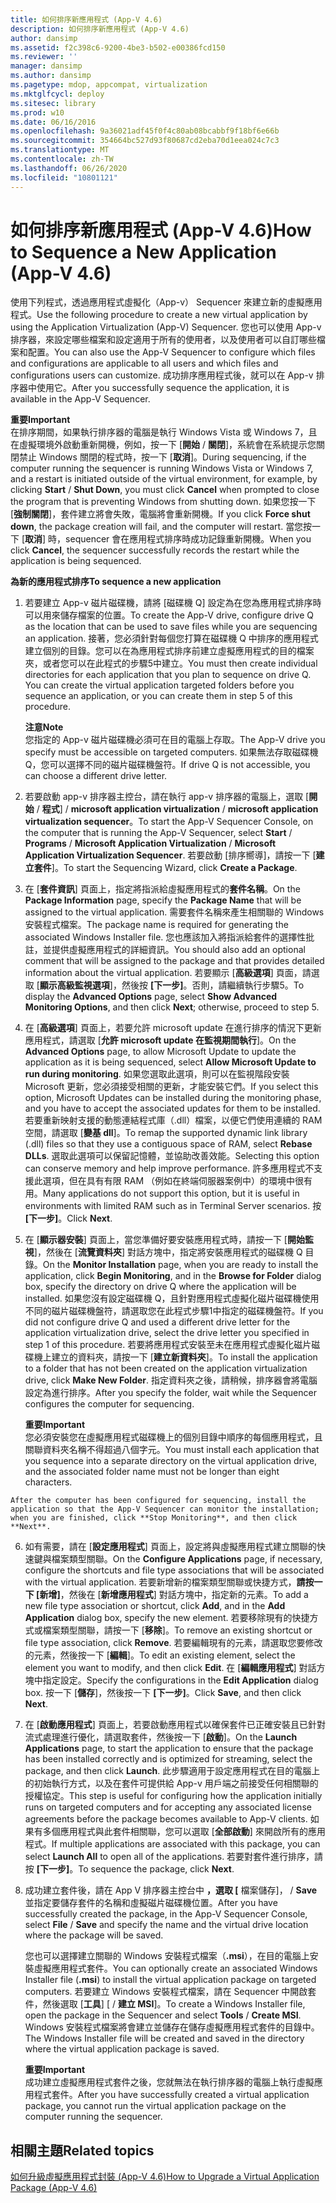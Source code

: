 ```yaml
---
title: 如何排序新應用程式 (App-V 4.6)
description: 如何排序新應用程式 (App-V 4.6)
author: dansimp
ms.assetid: f2c398c6-9200-4be3-b502-e00386fcd150
ms.reviewer: ''
manager: dansimp
ms.author: dansimp
ms.pagetype: mdop, appcompat, virtualization
ms.mktglfcycl: deploy
ms.sitesec: library
ms.prod: w10
ms.date: 06/16/2016
ms.openlocfilehash: 9a36021adf45f0f4c80ab08bcabbf9f18bf6e66b
ms.sourcegitcommit: 354664bc527d93f80687cd2eba70d1eea024c7c3
ms.translationtype: MT
ms.contentlocale: zh-TW
ms.lasthandoff: 06/26/2020
ms.locfileid: "10801121"
---
```

# <span data-ttu-id="f6659-103">如何排序新應用程式 (App-V 4.6)</span><span class="sxs-lookup"><span data-stu-id="f6659-103">How to Sequence a New Application (App-V 4.6)</span></span>


<span data-ttu-id="f6659-104">使用下列程式，透過應用程式虛擬化（App-v） Sequencer 來建立新的虛擬應用程式。</span><span class="sxs-lookup"><span data-stu-id="f6659-104">Use the following procedure to create a new virtual application by using the Application Virtualization (App-V) Sequencer.</span></span> <span data-ttu-id="f6659-105">您也可以使用 App-v 排序器，來設定哪些檔案和設定適用于所有的使用者，以及使用者可以自訂哪些檔案和配置。</span><span class="sxs-lookup"><span data-stu-id="f6659-105">You can also use the App-V Sequencer to configure which files and configurations are applicable to all users and which files and configurations users can customize.</span></span> <span data-ttu-id="f6659-106">成功排序應用程式後，就可以在 App-v 排序器中使用它。</span><span class="sxs-lookup"><span data-stu-id="f6659-106">After you successfully sequence the application, it is available in the App-V Sequencer.</span></span>

**<span data-ttu-id="f6659-107">重要</span><span class="sxs-lookup"><span data-stu-id="f6659-107">Important</span></span>**  
<span data-ttu-id="f6659-108">在排序期間，如果執行排序器的電腦是執行 Windows Vista 或 Windows 7，且在虛擬環境外啟動重新開機，例如，按一下 [**開始**  /  **關閉**]，系統會在系統提示您關閉禁止 Windows 關閉的程式時，按一下 [**取消**]。</span><span class="sxs-lookup"><span data-stu-id="f6659-108">During sequencing, if the computer running the sequencer is running Windows Vista or Windows 7, and a restart is initiated outside of the virtual environment, for example, by clicking **Start** / **Shut Down**, you must click **Cancel** when prompted to close the program that is preventing Windows from shutting down.</span></span> <span data-ttu-id="f6659-109">如果您按一下 [**強制關閉**]，套件建立將會失敗，電腦將會重新開機。</span><span class="sxs-lookup"><span data-stu-id="f6659-109">If you click **Force shut down**, the package creation will fail, and the computer will restart.</span></span> <span data-ttu-id="f6659-110">當您按一下 [**取消**] 時，sequencer 會在應用程式排序時成功記錄重新開機。</span><span class="sxs-lookup"><span data-stu-id="f6659-110">When you click **Cancel**, the sequencer successfully records the restart while the application is being sequenced.</span></span>



**<span data-ttu-id="f6659-111">為新的應用程式排序</span><span class="sxs-lookup"><span data-stu-id="f6659-111">To sequence a new application</span></span>**

1.  <span data-ttu-id="f6659-112">若要建立 App-v 磁片磁碟機，請將 [磁碟機 Q] 設定為在您為應用程式排序時可以用來儲存檔案的位置。</span><span class="sxs-lookup"><span data-stu-id="f6659-112">To create the App-V drive, configure drive Q as the location that can be used to save files while you are sequencing an application.</span></span> <span data-ttu-id="f6659-113">接著，您必須針對每個您打算在磁碟機 Q 中排序的應用程式建立個別的目錄。您可以在為應用程式排序前建立虛擬應用程式的目的檔案夾，或者您可以在此程式的步驟5中建立。</span><span class="sxs-lookup"><span data-stu-id="f6659-113">You must then create individual directories for each application that you plan to sequence on drive Q. You can create the virtual application targeted folders before you sequence an application, or you can create them in step 5 of this procedure.</span></span>

    **<span data-ttu-id="f6659-114">注意</span><span class="sxs-lookup"><span data-stu-id="f6659-114">Note</span></span>**  
    <span data-ttu-id="f6659-115">您指定的 App-v 磁片磁碟機必須可在目的電腦上存取。</span><span class="sxs-lookup"><span data-stu-id="f6659-115">The App-V drive you specify must be accessible on targeted computers.</span></span> <span data-ttu-id="f6659-116">如果無法存取磁碟機 Q，您可以選擇不同的磁片磁碟機盤符。</span><span class="sxs-lookup"><span data-stu-id="f6659-116">If drive Q is not accessible, you can choose a different drive letter.</span></span>



2.  <span data-ttu-id="f6659-117">若要啟動 app-v 排序器主控台，請在執行 app-v 排序器的電腦上，選取 [**開始**  /  **程式**]  /  **microsoft application virtualization**  /  **microsoft application virtualization sequencer**。</span><span class="sxs-lookup"><span data-stu-id="f6659-117">To start the App-V Sequencer Console, on the computer that is running the App-V Sequencer, select **Start** / **Programs** / **Microsoft Application Virtualization** / **Microsoft Application Virtualization Sequencer**.</span></span> <span data-ttu-id="f6659-118">若要啟動 [排序嚮導]，請按一下 [**建立套件**]。</span><span class="sxs-lookup"><span data-stu-id="f6659-118">To start the Sequencing Wizard, click **Create a Package**.</span></span>

3.  <span data-ttu-id="f6659-119">在 [**套件資訊**] 頁面上，指定將指派給虛擬應用程式的**套件名稱**。</span><span class="sxs-lookup"><span data-stu-id="f6659-119">On the **Package Information** page, specify the **Package Name** that will be assigned to the virtual application.</span></span> <span data-ttu-id="f6659-120">需要套件名稱來產生相關聯的 Windows 安裝程式檔案。</span><span class="sxs-lookup"><span data-stu-id="f6659-120">The package name is required for generating the associated Windows Installer file.</span></span> <span data-ttu-id="f6659-121">您也應該加入將指派給套件的選擇性批註，並提供虛擬應用程式的詳細資訊。</span><span class="sxs-lookup"><span data-stu-id="f6659-121">You should also add an optional comment that will be assigned to the package and that provides detailed information about the virtual application.</span></span> <span data-ttu-id="f6659-122">若要顯示 [**高級選項**] 頁面，請選取 [**顯示高級監視選項**]，然後按 **[下一步]**。否則，請繼續執行步驟5。</span><span class="sxs-lookup"><span data-stu-id="f6659-122">To display the **Advanced Options** page, select **Show Advanced Monitoring Options**, and then click **Next**; otherwise, proceed to step 5.</span></span>

4.  <span data-ttu-id="f6659-123">在 [**高級選項**] 頁面上，若要允許 microsoft update 在進行排序的情況下更新應用程式，請選取 [**允許 microsoft update 在監視期間執行**]。</span><span class="sxs-lookup"><span data-stu-id="f6659-123">On the **Advanced Options** page, to allow Microsoft Update to update the application as it is being sequenced, select **Allow Microsoft Update to run during monitoring**.</span></span> <span data-ttu-id="f6659-124">如果您選取此選項，則可以在監視階段安裝 Microsoft 更新，您必須接受相關的更新，才能安裝它們。</span><span class="sxs-lookup"><span data-stu-id="f6659-124">If you select this option, Microsoft Updates can be installed during the monitoring phase, and you have to accept the associated updates for them to be installed.</span></span> <span data-ttu-id="f6659-125">若要重新映射支援的動態連結程式庫（.dll）檔案，以便它們使用連續的 RAM 空間，請選取 [**變基 dll**]。</span><span class="sxs-lookup"><span data-stu-id="f6659-125">To remap the supported dynamic link library (.dll) files so that they use a contiguous space of RAM, select **Rebase DLLs**.</span></span> <span data-ttu-id="f6659-126">選取此選項可以保留記憶體，並協助改善效能。</span><span class="sxs-lookup"><span data-stu-id="f6659-126">Selecting this option can conserve memory and help improve performance.</span></span> <span data-ttu-id="f6659-127">許多應用程式不支援此選項，但在具有有限 RAM （例如在終端伺服器案例中）的環境中很有用。</span><span class="sxs-lookup"><span data-stu-id="f6659-127">Many applications do not support this option, but it is useful in environments with limited RAM such as in Terminal Server scenarios.</span></span> <span data-ttu-id="f6659-128">按 **\[下一步\]**。</span><span class="sxs-lookup"><span data-stu-id="f6659-128">Click **Next**.</span></span>

5.  <span data-ttu-id="f6659-129">在 [**顯示器安裝**] 頁面上，當您準備好要安裝應用程式時，請按一下 [**開始監視**]，然後在 [**流覽資料夾**] 對話方塊中，指定將安裝應用程式的磁碟機 Q 目錄。</span><span class="sxs-lookup"><span data-stu-id="f6659-129">On the **Monitor Installation** page, when you are ready to install the application, click **Begin Monitoring**, and in the **Browse for Folder** dialog box, specify the directory on drive Q where the application will be installed.</span></span> <span data-ttu-id="f6659-130">如果您沒有設定磁碟機 Q，且針對應用程式虛擬化磁片磁碟機使用不同的磁片磁碟機盤符，請選取您在此程式步驟1中指定的磁碟機盤符。</span><span class="sxs-lookup"><span data-stu-id="f6659-130">If you did not configure drive Q and used a different drive letter for the application virtualization drive, select the drive letter you specified in step 1 of this procedure.</span></span> <span data-ttu-id="f6659-131">若要將應用程式安裝至未在應用程式虛擬化磁片磁碟機上建立的資料夾，請按一下 [**建立新資料夾**]。</span><span class="sxs-lookup"><span data-stu-id="f6659-131">To install the application to a folder that has not been created on the application virtualization drive, click **Make New Folder**.</span></span> <span data-ttu-id="f6659-132">指定資料夾之後，請稍候，排序器會將電腦設定為進行排序。</span><span class="sxs-lookup"><span data-stu-id="f6659-132">After you specify the folder, wait while the Sequencer configures the computer for sequencing.</span></span>

    **<span data-ttu-id="f6659-133">重要</span><span class="sxs-lookup"><span data-stu-id="f6659-133">Important</span></span>**  
    <span data-ttu-id="f6659-134">您必須安裝您在虛擬應用程式磁碟機上的個別目錄中順序的每個應用程式，且關聯資料夾名稱不得超過八個字元。</span><span class="sxs-lookup"><span data-stu-id="f6659-134">You must install each application that you sequence into a separate directory on the virtual application drive, and the associated folder name must not be longer than eight characters.</span></span>



~~~
After the computer has been configured for sequencing, install the application so that the App-V Sequencer can monitor the installation; when you are finished, click **Stop Monitoring**, and then click **Next**.
~~~

6. <span data-ttu-id="f6659-135">如有需要，請在 [**設定應用程式**] 頁面上，設定將與虛擬應用程式建立關聯的快速鍵與檔案類型關聯。</span><span class="sxs-lookup"><span data-stu-id="f6659-135">On the **Configure Applications** page, if necessary, configure the shortcuts and file type associations that will be associated with the virtual application.</span></span> <span data-ttu-id="f6659-136">若要新增新的檔案類型關聯或快捷方式，**請按一下 [新增]**，然後在 [**新增應用程式**] 對話方塊中，指定新的元素。</span><span class="sxs-lookup"><span data-stu-id="f6659-136">To add a new file type association or shortcut, click **Add**, and in the **Add Application** dialog box, specify the new element.</span></span> <span data-ttu-id="f6659-137">若要移除現有的快捷方式或檔案類型關聯，請按一下 [**移除**]。</span><span class="sxs-lookup"><span data-stu-id="f6659-137">To remove an existing shortcut or file type association, click **Remove**.</span></span> <span data-ttu-id="f6659-138">若要編輯現有的元素，請選取您要修改的元素，然後按一下 [**編輯**]。</span><span class="sxs-lookup"><span data-stu-id="f6659-138">To edit an existing element, select the element you want to modify, and then click **Edit**.</span></span> <span data-ttu-id="f6659-139">在 [**編輯應用程式**] 對話方塊中指定設定。</span><span class="sxs-lookup"><span data-stu-id="f6659-139">Specify the configurations in the **Edit Application** dialog box.</span></span> <span data-ttu-id="f6659-140">按一下 [**儲存**]，然後按一下 **[下一步]**。</span><span class="sxs-lookup"><span data-stu-id="f6659-140">Click **Save**, and then click **Next**.</span></span>

7. <span data-ttu-id="f6659-141">在 [**啟動應用程式**] 頁面上，若要啟動應用程式以確保套件已正確安裝且已針對流式處理進行優化，請選取套件，然後按一下 [**啟動**]。</span><span class="sxs-lookup"><span data-stu-id="f6659-141">On the **Launch Applications** page, to start the application to ensure that the package has been installed correctly and is optimized for streaming, select the package, and then click **Launch**.</span></span> <span data-ttu-id="f6659-142">此步驟適用于設定應用程式在目的電腦上的初始執行方式，以及在套件可提供給 App-v 用戶端之前接受任何相關聯的授權協定。</span><span class="sxs-lookup"><span data-stu-id="f6659-142">This step is useful for configuring how the application initially runs on targeted computers and for accepting any associated license agreements before the package becomes available to App-V clients.</span></span> <span data-ttu-id="f6659-143">如果有多個應用程式與此套件相關聯，您可以選取 [**全部啟動**] 來開啟所有的應用程式。</span><span class="sxs-lookup"><span data-stu-id="f6659-143">If multiple applications are associated with this package, you can select **Launch All** to open all of the applications.</span></span> <span data-ttu-id="f6659-144">若要對套件進行排序，請按 **[下一步]**。</span><span class="sxs-lookup"><span data-stu-id="f6659-144">To sequence the package, click **Next**.</span></span>

8. <span data-ttu-id="f6659-145">成功建立套件後，請在 App V 排序器主控台中 **，選取 [** 檔案儲存]，  /  **Save**並指定要儲存套件的名稱和虛擬磁片磁碟機位置。</span><span class="sxs-lookup"><span data-stu-id="f6659-145">After you have successfully created the package, in the App-V Sequencer Console, select **File** / **Save** and specify the name and the virtual drive location where the package will be saved.</span></span>

   <span data-ttu-id="f6659-146">您也可以選擇建立關聯的 Windows 安裝程式檔案（**.msi**），在目的電腦上安裝虛擬應用程式套件。</span><span class="sxs-lookup"><span data-stu-id="f6659-146">You can optionally create an associated Windows Installer file (**.msi**) to install the virtual application package on targeted computers.</span></span> <span data-ttu-id="f6659-147">若要建立 Windows 安裝程式檔案，請在 Sequencer 中開啟套件，然後選取 [**工具**] [  /  **建立 MSI**]。</span><span class="sxs-lookup"><span data-stu-id="f6659-147">To create a Windows Installer file, open the package in the Sequencer and select **Tools** / **Create MSI**.</span></span> <span data-ttu-id="f6659-148">Windows 安裝程式檔案將會建立並儲存在儲存虛擬應用程式套件的目錄中。</span><span class="sxs-lookup"><span data-stu-id="f6659-148">The Windows Installer file will be created and saved in the directory where the virtual application package is saved.</span></span>

   **<span data-ttu-id="f6659-149">重要</span><span class="sxs-lookup"><span data-stu-id="f6659-149">Important</span></span>**  
   <span data-ttu-id="f6659-150">成功建立虛擬應用程式套件之後，您就無法在執行排序器的電腦上執行虛擬應用程式套件。</span><span class="sxs-lookup"><span data-stu-id="f6659-150">After you have successfully created a virtual application package, you cannot run the virtual application package on the computer running the sequencer.</span></span>



## <span data-ttu-id="f6659-151">相關主題</span><span class="sxs-lookup"><span data-stu-id="f6659-151">Related topics</span></span>


[<span data-ttu-id="f6659-152">如何升級虛擬應用程式封裝 (App-V 4.6)</span><span class="sxs-lookup"><span data-stu-id="f6659-152">How to Upgrade a Virtual Application Package (App-V 4.6)</span></span>](how-to-upgrade-a-virtual-application-package--app-v-46-.md)









